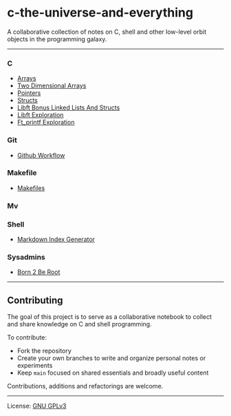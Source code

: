 # c-the-universe-and-everything

A collaborative collection of notes on C, shell and other low-level orbit objects in the programming galaxy.

---

<!-- INDEX-START -->

### C

- [Arrays](c/arrays/arrays.md)
- [Two Dimensional Arrays](c/arrays/two-dimensional-arrays/two-dimensional-arrays.md)
- [Pointers](c/pointers/pointers.md)
- [Structs](c/structs/structs.md)
- [Libft Bonus Linked Lists And Structs](c/libft/libft-bonus-linked-lists-and-structs.md)
- [Libft Exploration](c/libft/libft-exploration.md)
- [Ft_printf Exploration](c/ft_printf/ft_printf-exploration.md)

### Git

- [Github Workflow](git/github-workflow.md)

### Makefile

- [Makefiles](makefile/makefiles.md)

### Mv


### Shell

- [Markdown Index Generator](shell/markdown-index-generator/markdown-index-generator.md)

### Sysadmins

- [Born 2 Be Root](sysadmins/born-2-be-root/born-2-be-root.md)

<!-- INDEX-END -->

---

## Contributing

The goal of this project is to serve as a collaborative notebook to collect and share knowledge on C and shell programming.

To contribute:

- Fork the repository
- Create your own branches to write and organize personal notes or experiments
- Keep `main` focused on shared essentials and broadly useful content

Contributions, additions and refactorings are welcome.

---

License: [GNU GPLv3](https://www.gnu.org/licenses/gpl-3.0.en.html)
